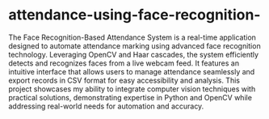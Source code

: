# attendance-using-face-recognition-
The Face Recognition-Based Attendance System is a real-time application designed to automate attendance marking using advanced face recognition technology. Leveraging OpenCV and Haar cascades, the system efficiently detects and recognizes faces from a live webcam feed. It features an intuitive interface that allows users to manage attendance seamlessly and export records in CSV format for easy accessibility and analysis. This project showcases my ability to integrate computer vision techniques with practical solutions, demonstrating expertise in Python and OpenCV while addressing real-world needs for automation and accuracy.
